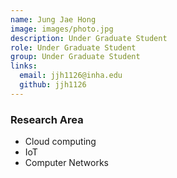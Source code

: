 ```yaml
---
name: Jung Jae Hong
image: images/photo.jpg
description: Under Graduate Student
role: Under Graduate Student
group: Under Graduate Student
links:
  email: jjh1126@inha.edu
  github: jjh1126
---
```


### Research Area
- Cloud computing
- IoT
- Computer Networks